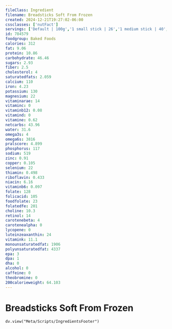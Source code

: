 ```yaml
---
fileClass: Ingredient
filename: Breadsticks Soft From Frozen
created: 2024-12-21T19:27:02-06:00
cssclasses: ['nutFact']
servings: ['Default | 100g','1 small stick | 26','1 medium stick | 40','1 large stick | 50','1 garlic knot | 34']
id: 784579
foodgroup: Baked Foods
calories: 312
fat: 9.06
protein: 10.86
carbohydrate: 46.46
sugars: 2.93
fiber: 2.5
cholesterol: 4
saturatedfats: 2.059
calcium: 110
iron: 4.23
potassium: 130
magnesium: 22
vitaminarae: 14
vitaminc: 0
vitaminb12: 0.08
vitamind: 0
vitamine: 0.62
netcarbs: 43.96
water: 31.6
omega3s: 4
omega6s: 3816
pralscore: 4.899
phosphorus: 117
sodium: 519
zinc: 0.91
copper: 0.105
selenium: 22
thiamin: 0.498
riboflavin: 0.433
niacin: 6.16
vitaminb6: 0.097
folate: 128
folicacid: 105
foodfolate: 23
folatedfe: 201
choline: 10.3
retinol: 14
carotenebeta: 4
carotenealpha: 0
lycopene: 0
luteinzeaxanthin: 24
vitamink: 11.1
monounsaturatedfat: 1906
polyunsaturatedfat: 4337
epa: 3
dpa: 1
dha: 0
alcohol: 0
caffeine: 0
theobromine: 0
200calorieweight: 64.103
---
```


# Breadsticks Soft From Frozen

```dataviewjs
dv.view("Meta/Scripts/IngredientsFooter")
```